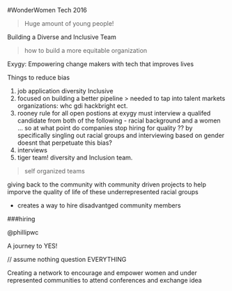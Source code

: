 #WonderWomen Tech 2016

 > Huge amount of young people!

<p>Building a Diverse and Inclusive Team</p>

> how to build a more equitable organization

Exygy: Empowering change makers with tech that improves lives

Things to reduce bias
1. job application diversity Inclusive
2. focused on building a better pipeline > needed to tap into talent markets
   organizations: whc gdi hackbright ect.
3. rooney rule for all open postions at exygy must interview a qualifed candidate
from both of the following - racial background and a women
... so at what point do companies stop hiring for quality ?? by specifically singling
out racial groups and interviewing based on gender doesnt that perpetuate this bias?
4. interviews
5. tiger team! diversity and Inclusion team.
  > self organized teams

giving back to the community with community driven projects to help imporve the quality
of life of these underrepresented racial groups
- creates a way to hire disadvantged community members

###hiring

@phillipwc


<p>A journey to YES!</p>
// assume nothing question EVERYTHING


Creating a network to encourage and empower women and under represented communities to attend conferences and exchange idea
